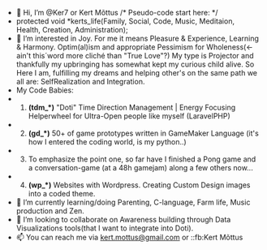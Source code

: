 - 👋 Hi, I’m @Ker7 or Kert Mõttus /* Pseudo-code start here: */
- protected void *kerts_life(Family, Social, Code, Music, Meditaion, Health, Creation, Administration);
- 👀 I’m interested in Joy. For me it means Pleasure & Experience, Learning & Harmony.
      Optim(al)ism and appropriate Pessimism for Wholeness(<- ain't this´word more cliché than "True Love"?)
      My type is Projector and thankfully my upbringing has somewhat kept my curious child alive.
      So Here I am, fulfilling my dreams and helping other's on the same path we all are: SelfRealization and Integration.
-    My Code Babies:
-    1) **(tdm_*)** "Doti" Time Direction Management | Energy Focusing Helperwheel for Ultra-Open people like myself (LaravelPHP)
-    2) **(gd_*)** 50+ of game prototypes written in GameMaker Language (it's how I entered the coding world, is my python..)
-    3) To emphasize the point one, so far  have I finished a Pong game and a conversation-game (at a 48h gamejam) along a few others now...
-    4) **(wp_*)** Websites with Wordpress. Creating Custom Design images into a coded theme.
- 🌱 I’m currently learning/doing Parenting, C-language, Farm life, Music production and Zen.
- 💞️ I’m looking to collaborate on Awareness building through Data Visualizations tools(that I want to integrate into Doti).
- 📫 You can reach me via kert.mottus@gmail.com or ::fb:Kert Mõttus
